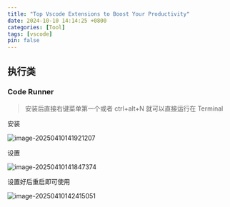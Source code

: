 ```yaml
---
title: "Top Vscode Extensions to Boost Your Productivity"
date: 2024-10-10 14:14:25 +0800
categories: [Tool]
tags: [vscode]
pin: false
---
```


## 执行类

### Code Runner

> 安装后直接右键菜单第一个或者 ctrl+alt+N 就可以直接运行在 Terminal

安装

![image-20250410141921207](https://zr-picture.oss-cn-shanghai.aliyuncs.com/image-20250410141921207.png)

设置

![image-20250410141847374](https://zr-picture.oss-cn-shanghai.aliyuncs.com/image-20250410141847374.png)

设置好后重启即可使用

![image-20250410142415051](https://zr-picture.oss-cn-shanghai.aliyuncs.com/image-20250410142415051.png)

